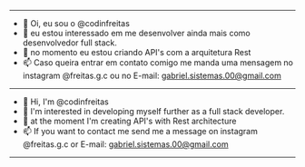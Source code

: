 ----------------------------------------------------------------------------------------------------------------------------------------------------------

- 👋 Oi, eu sou o @codinfreitas
- 👀 eu estou interessado em me desenvolver ainda mais como desenvolvedor full stack.
- 🌱 no momento eu estou criando API's com a arquitetura Rest
- 📫 Caso queira entrar em contato comigo me manda uma mensagem no instagram @freitas.g.c ou no E-mail: gabriel.sistemas.00@gmail.com

<!---
Olá, meu nome é Gabriell, sou um desenvolvedor full stack junior ja ativo no mercado. Tenho 25 anos e sou formado em engenharia elétrica, 
pretendo me especializar em engenharia de software em 2023. Estou iniciando está conta no github para usar como suporte no futuro em processos seletivos.
--->

----------------------------------------------------------------------------------------------------------------------------------------------------------

- 👋 Hi, I'm @codinfreitas
- 👀 I'm interested in developing myself further as a full stack developer.
- 🌱 at the moment I'm creating API's with Rest architecture
- 📫 If you want to contact me send me a message on instagram @freitas.g.c or E-mail: gabriel.sistemas.00@gmail.com

<!---
Hi, my name is Gabriell, i'm a junior full stack developer already active in the market. I'm 25 years old and I have a degree in electrical engineering, 
i intend to specialize in software engineering in 2023. I'm starting this github account to use as support in the future in selective processes.
--->

----------------------------------------------------------------------------------------------------------------------------------------------------------
